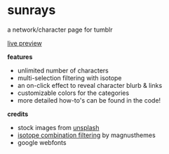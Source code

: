 # sunrays
a network/character page for tumblr

<a href="/">live preview</a>

<b>features</b>

<ul>
  <li>unlimited number of characters</li>
  <li>multi-selection filtering with isotope</li>
  <li>an on-click effect to reveal character blurb & links</li>
  <li>customizable colors for the categories</li>
  <li>more detailed how-to's can be found in the code!</li>
  </ul>
  
<b>credits</b>

<ul>
  <li>stock images from <a href="https://unsplash.com/">unsplash</a></li>
  <li><a href="https://magnusthemes.tumblr.com/post/171696773190/isotope-combination-filtering">isotope combination filtering</a> by magnusthemes</li>
  <li>google webfonts</li>
  </ul>



